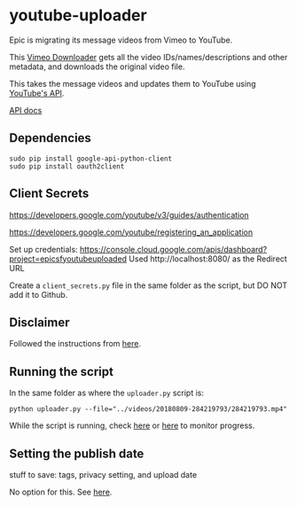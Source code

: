 # youtube-uploader

Epic is migrating its message videos from Vimeo to YouTube.

This [Vimeo Downloader](https://github.com/epicsf/vimeo-downloader/)
gets all the video IDs/names/descriptions and other metadata,
and downloads the original video file.

This takes the message videos and updates them to YouTube using
[YouTube's API](https://developers.google.com/youtube/v3/guides/uploading_a_video).

[API docs](https://developers.google.com/youtube/v3/docs/videos)

## Dependencies

```
sudo pip install google-api-python-client
sudo pip install oauth2client
```

## Client Secrets

https://developers.google.com/youtube/v3/guides/authentication

https://developers.google.com/youtube/registering_an_application

Set up credentials: https://console.cloud.google.com/apis/dashboard?project=epicsfyoutubeuploaded
Used http://localhost:8080/ as the Redirect URL

Create a `client_secrets.py` file in the same folder as the script, but DO NOT add it to Github.

## Disclaimer

Followed the instructions from [here](https://developers.google.com/youtube/v3/guides/uploading_a_video).

## Running the script

In the same folder as where the `uploader.py` script is:
```
python uploader.py --file="../videos/20180809-284219793/284219793.mp4"
```

While the script is running, check [here](https://www.youtube.com/my_videos) or [here](https://studio.youtube.com/) to monitor progress.

## Setting the publish date

stuff to save: tags, privacy setting, and upload date

No option for this. See [here](https://productforums.google.com/forum/#!msg/youtube/uaNfcNFHx84/lZ_dJh1nDAAJ).

